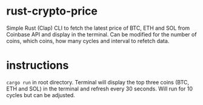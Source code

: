 # rust-crypto-price
Simple Rust (Clap) CLI to fetch the latest price of BTC, ETH and SOL from Coinbase API and display in the terminal. Can be modified for the number of coins, which coins, how many cycles and interval to refetch data.

# instructions
```cargo run``` in root directory.
Terminal will display the top three coins (BTC, ETH and SOL) in the terminal and refresh every 30 seconds. Will run for 10 cycles but can be adjusted.

